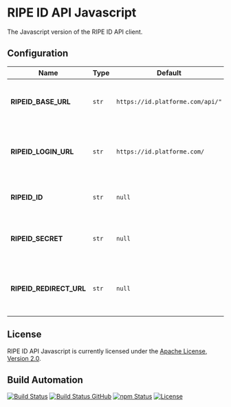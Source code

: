 # RIPE ID API Javascript

The Javascript version of the RIPE ID API client.

## Configuration

| Name                    | Type  | Default                          | Description                                                                |
| ----------------------- | ----- | -------------------------------- | -------------------------------------------------------------------------- |
| **RIPEID_BASE_URL**     | `str` | `https://id.platforme.com/api/"` | The base URL to the RIPE ID server instance to be used.                    |
| **RIPEID_LOGIN_URL**    | `str` | `https://id.platforme.com/`      | The base URL to the web login endpoints of the RIPE ID instance.           |
| **RIPEID_ID**           | `str` | `null`                           | The client ID to be used for RIPE ID client authentication.                |
| **RIPEID_SECRET**       | `str` | `null`                           | The client secret to be used for RIPE ID client authentication.            |
| **RIPEID_REDIRECT_URL** | `str` | `null`                           | The redirect URL to be used under the interactive authentication of OAuth. |

## License

RIPE ID API Javascript is currently licensed under the [Apache License, Version 2.0](http://www.apache.org/licenses/).

## Build Automation

[![Build Status](https://travis-ci.org/ripe-tech/ripe-id-api-js.svg?branch=master)](https://travis-ci.org/ripe-tech/ripe-id-api-js)
[![Build Status GitHub](https://github.com/ripe-tech/ripe-id-api-js/workflows/Main%20Workflow/badge.svg)](https://github.com/ripe-tech/ripe-id-api-js/actions)
[![npm Status](https://img.shields.io/npm/v/ripe-id-api.svg)](https://www.npmjs.com/package/ripe-id-api)
[![License](https://img.shields.io/badge/license-Apache%202.0-blue.svg)](https://www.apache.org/licenses/)
